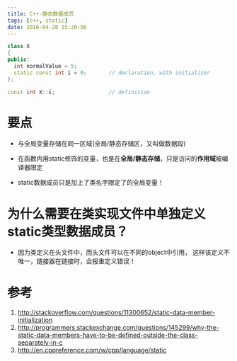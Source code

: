 ```yaml
---
title: C++-静态数据成员
tags: [c++, static]
date: 2016-04-28 15:20:56
---
```


```c++
class X
{
public:
  int normalValue = 5;
  static const int i = 0;       // declaration, with initializer
};

const int X::i;                 // definition
```

# 要点

-   与全局变量存储在同一区域(全局/静态存储区，又叫做数据段)

-   在函数内用static修饰的变量，也是在**全局/静态存储**，只是访问的**作用域**被编译器限定

-   static数据成员只是加上了类名字限定了的全局变量！

# 为什么需要在类实现文件中单独定义static类型数据成员？

-   因为类定义在头文件中，而头文件可以在不同的object中引用，
    这样该定义不唯一，链接器在链接时，会报重定义错误！


# 参考

1.  <http://stackoverflow.com/questions/11300652/static-data-member-initialization>
1.  <http://programmers.stackexchange.com/questions/145299/why-the-static-data-members-have-to-be-defined-outside-the-class-separately-in-c>
1.  <http://en.cppreference.com/w/cpp/language/static>
